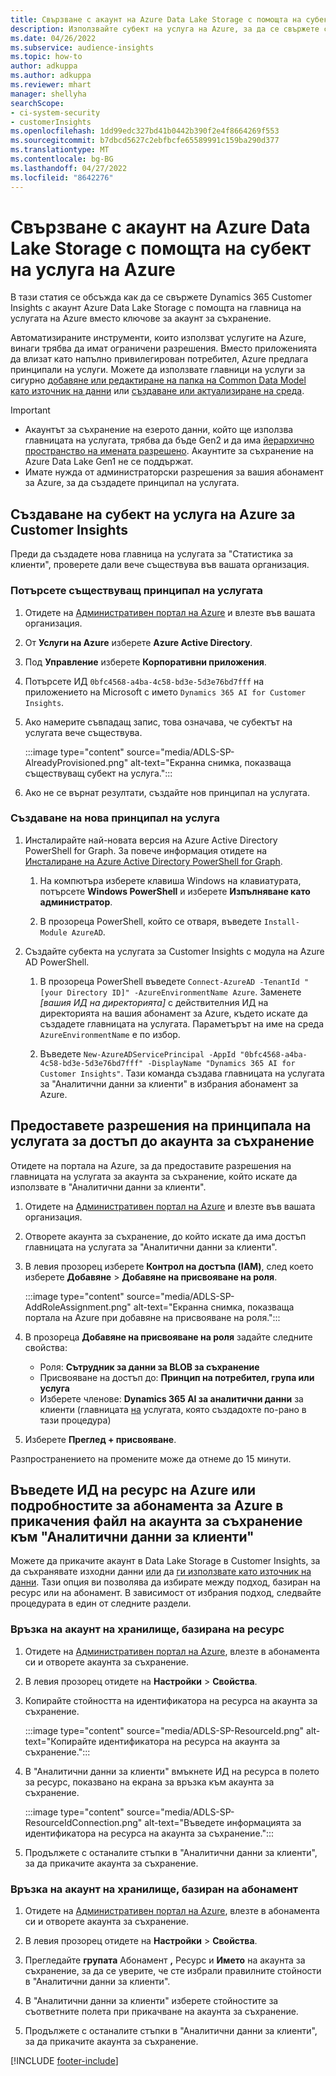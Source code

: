 ```yaml
---
title: Свързване с акаунт на Azure Data Lake Storage с помощта на субект на услуга
description: Използвайте субект на услуга на Azure, за да се свържете с вашето data lake.
ms.date: 04/26/2022
ms.subservice: audience-insights
ms.topic: how-to
author: adkuppa
ms.author: adkuppa
ms.reviewer: mhart
manager: shellyha
searchScope:
- ci-system-security
- customerInsights
ms.openlocfilehash: 1dd99edc327bd41b0442b390f2e4f8664269f553
ms.sourcegitcommit: b7dbcd5627c2ebfbcfe65589991c159ba290d377
ms.translationtype: MT
ms.contentlocale: bg-BG
ms.lasthandoff: 04/27/2022
ms.locfileid: "8642276"
---
```

# <a name="connect-to-an-azure-data-lake-storage-account-by-using-an-azure-service-principal"></a>Свързване с акаунт на Azure Data Lake Storage с помощта на субект на услуга на Azure

В тази статия се обсъжда как да се свържете Dynamics 365 Customer Insights с акаунт Azure Data Lake Storage с помощта на главница на услугата на Azure вместо ключове за акаунт за съхранение. 

Автоматизираните инструменти, които използват услугите на Azure, винаги трябва да имат ограничени разрешения. Вместо приложенията да влизат като напълно привилегирован потребител, Azure предлага принципали на услуги. Можете да използвате главници на услуги за сигурно [добавяне или редактиране на папка на Common Data Model като източник на данни](connect-common-data-model.md) или [създаване или актуализиране на среда](create-environment.md).

> [!IMPORTANT]
> - Акаунтът за съхранение на езерото данни, който ще използва главницата на услугата, трябва да бъде Gen2 и да има [йерархично пространство на имената разрешено](/azure/storage/blobs/data-lake-storage-namespace). Акаунтите за съхранение на Azure Data Lake Gen1 не се поддържат.
> - Имате нужда от администраторски разрешения за вашия абонамент за Azure, за да създадете принципал на услугата.

## <a name="create-an-azure-service-principal-for-customer-insights"></a>Създаване на субект на услуга на Azure за Customer Insights

Преди да създадете нова главница на услугата за "Статистика за клиенти", проверете дали вече съществува във вашата организация.

### <a name="look-for-an-existing-service-principal"></a>Потърсете съществуващ принципал на услугата

1. Отидете на [Административен портал на Azure](https://portal.azure.com) и влезте във вашата организация.

2. От **Услуги на Azure** изберете **Azure Active Directory**.

3. Под **Управление** изберете **Корпоративни приложения**.

4. Потърсете ИД `0bfc4568-a4ba-4c58-bd3e-5d3e76bd7fff` на приложението на Microsoft с името `Dynamics 365 AI for Customer Insights`.

5. Ако намерите съвпадащ запис, това означава, че субектът на услугата вече съществува. 
   
   :::image type="content" source="media/ADLS-SP-AlreadyProvisioned.png" alt-text="Екранна снимка, показваща съществуващ субект на услуга.":::
   
6. Ако не се върнат резултати, създайте нов принципал на услугата.

### <a name="create-a-new-service-principal"></a>Създаване на нова принципал на услуга

1. Инсталирайте най-новата версия на Azure Active Directory PowerShell for Graph. За повече информация отидете на [Инсталиране на Azure Active Directory PowerShell for Graph](/powershell/azure/active-directory/install-adv2).

   1. На компютъра изберете клавиша Windows на клавиатурата, потърсете **Windows PowerShell** и изберете **Изпълняване като администратор**.
   
   1. В прозореца PowerShell, който се отваря, въведете `Install-Module AzureAD`.

2. Създайте субекта на услугата за Customer Insights с модула на Azure AD PowerShell.

   1. В прозореца PowerShell въведете `Connect-AzureAD -TenantId "[your Directory ID]" -AzureEnvironmentName Azure`. Заменете *[вашия ИД на директорията]* с действителния ИД на директорията на вашия абонамент за Azure, където искате да създадете главницата на услугата. Параметърът на име на среда `AzureEnvironmentName` е по избор.
  
   1. Въведете `New-AzureADServicePrincipal -AppId "0bfc4568-a4ba-4c58-bd3e-5d3e76bd7fff" -DisplayName "Dynamics 365 AI for Customer Insights"`. Тази команда създава главницата на услугата за "Аналитични данни за клиенти" в избрания абонамент за Azure. 

## <a name="grant-permissions-to-the-service-principal-to-access-the-storage-account"></a>Предоставете разрешения на принципала на услугата за достъп до акаунта за съхранение

Отидете на портала на Azure, за да предоставите разрешения на главницата на услугата за акаунта за съхранение, който искате да използвате в "Аналитични данни за клиенти".

1. Отидете на [Административен портал на Azure](https://portal.azure.com) и влезте във вашата организация.

1. Отворете акаунта за съхранение, до който искате да има достъп главницата на услугата за "Аналитични данни за клиенти".

1. В левия прозорец изберете **Контрол на достъпа (IAM)**, след което изберете **Добавяне** > **Добавяне на присвояване на роля**.

   :::image type="content" source="media/ADLS-SP-AddRoleAssignment.png" alt-text="Екранна снимка, показваща портала на Azure при добавяне на присвояване на роля.":::

1. В прозореца **Добавяне на присвояване на роля** задайте следните свойства:
   - Роля: **Сътрудник за данни за BLOB за съхранение**
   - Присвояване на достъп до: **Принцип на потребител, група или услуга**
   - Изберете членове: **Dynamics 365 AI за аналитични данни** за клиенти (главницата [на](#create-a-new-service-principal) услугата, която създадохте по-рано в тази процедура)

1.  Изберете **Преглед + присвояване**.

Разпространението на промените може да отнеме до 15 минути.

## <a name="enter-the-azure-resource-id-or-the-azure-subscription-details-in-the-storage-account-attachment-to-customer-insights"></a>Въведете ИД на ресурс на Azure или подробностите за абонамента за Azure в прикачения файл на акаунта за съхранение към "Аналитични данни за клиенти"

Можете да прикачите акаунт в Data Lake Storage в Customer Insights, за да съхранявате изходни данни [или](manage-environments.md) да [ги използвате като източник на данни](connect-dataverse-managed-lake.md). Тази опция ви позволява да избирате между подход, базиран на ресурс или на абонамент. В зависимост от избрания подход, следвайте процедурата в един от следните раздели.

### <a name="resource-based-storage-account-connection"></a>Връзка на акаунт на хранилище, базирана на ресурс

1. Отидете на [Административен портал на Azure](https://portal.azure.com), влезте в абонамента си и отворете акаунта за съхранение.

1. В левия прозорец отидете на **Настройки** > **Свойства**.

1. Копирайте стойността на идентификатора на ресурса на акаунта за съхранение.

   :::image type="content" source="media/ADLS-SP-ResourceId.png" alt-text="Копирайте идентификатора на ресурса на акаунта за съхранение.":::

1. В "Аналитични данни за клиенти" вмъкнете ИД на ресурса в полето за ресурс, показвано на екрана за връзка към акаунта за съхранение.

   :::image type="content" source="media/ADLS-SP-ResourceIdConnection.png" alt-text="Въведете информацията за идентификатора на ресурса на акаунта за съхранение.":::   

1. Продължете с останалите стъпки в "Аналитични данни за клиенти", за да прикачите акаунта за съхранение.

### <a name="subscription-based-storage-account-connection"></a>Връзка на акаунт на хранилище, базиран на абонамент

1. Отидете на [Административен портал на Azure](https://portal.azure.com), влезте в абонамента си и отворете акаунта за съхранение.

1. В левия прозорец отидете на **Настройки** > **Свойства**.

1. Прегледайте **групата** Абонамент **,** Ресурс и **Името** на акаунта за съхранение, за да се уверите, че сте избрали правилните стойности в "Аналитични данни за клиенти".

1. В "Аналитични данни за клиенти" изберете стойностите за съответните полета при прикачване на акаунта за съхранение.

1. Продължете с останалите стъпки в "Аналитични данни за клиенти", за да прикачите акаунта за съхранение.


[!INCLUDE [footer-include](includes/footer-banner.md)]